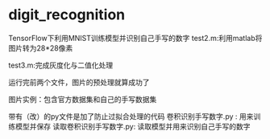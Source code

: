 # digit_recognition
TensorFlow下利用MNIST训练模型并识别自己手写的数字
test2.m:利用matlab将图片转为28*28像素

test3.m:完成灰度化与二值化处理

运行完前两个文件，图片的预处理就算成功了

图片实例：包含官方数据集和自己的手写数据集

带有（改）的py文件是加了防止过拟合处理的代码
卷积识别手写数字.py : 用来训练模型并保存
读取卷积识别手写数字.py: 读取模型并用来识别自己手写的数字
